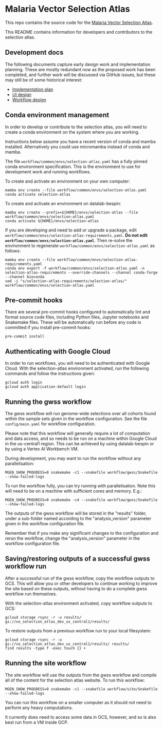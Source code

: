 # Malaria Vector Selection Atlas

This repo contains the source code for the [Malaria Vector Selection Atlas](https://anopheles-genomic-surveillance.github.io/selection-atlas/).

This README contains information for developers and contributors to the selection atlas.

## Development docs

The following documents capture early design work and implementation planning. These are mostly redundant now as the proposed work has been completed, and further work will be discussed via GitHub issues, but these may still be of some historical interest:

-   [Implementation plan](https://docs.google.com/document/d/1VvVZqIQWP8a2zH_CqTgKOp7_KotiJX8bcQ-RWfxiEj8/edit?usp=sharing)
-   [UI design](https://www.figma.com/file/k8lS8xUvYmPopMv1MpyYO0/Selection-atlas?node-id=3487%3A6008&t=bUqtIieBnHcFTzk3-1)
-   [Workflow design](https://miro.com/app/board/uXjVPlYc-lM=/?share_link_id=382195427430)

## Conda environment management

In order to develop or contribute to the selection atlas, you will need to create a conda environment on the system where you are working.

Instructions below assume you have a recent version of conda and mamba installed. Alternatively you could use micromamba instead of conda and mamba.

The file `workflow/common/envs/selection-atlas.yaml` has a fully pinned conda environment specification. This is the environment to use for development work and running workflows.

To create and activate an environment on your own computer:

```
mamba env create --file workflow/common/envs/selection-atlas.yaml
conda activate selection-atlas
```

To create and activate an environment on datalab-bespin:

```
mamba env create --prefix=${HOME}/envs/selection-atlas --file workflow/common/envs/selection-atlas.yaml
conda activate ${HOME}/envs/selection-atlas
```

If you are developing and need to add or upgrade a package, edit `workflow/common/envs/selection-atlas-requirements.yaml`. **Do not edit `workflow/common/envs/selection-atlas.yaml`**. Then re-solve the environment to regenerate `workflow/common/envs/selection-atlas.yaml` as follows:

```
mamba env create --file workflow/common/envs/selection-atlas-requirements.yaml
conda env export -f workflow/common/envs/selection-atlas.yaml -n selection-atlas-requirements --override-channels --channel conda-forge --channel bioconda
sed -i "s/selection-atlas-requirements/selection-atlas/" workflow/common/envs/selection-atlas.yaml
```

## Pre-commit hooks

There are several pre-commit hooks configured to automatically lint and format source code files, including Python files, Jupyter notebooks and Snakemake files. These will be automatically run before any code is committed if you install pre-commit hooks:

```
pre-commit install
```

## Authenticating with Google Cloud

In order to run workflows, you will need to be authenticated with Google Cloud. With the selection-atlas environment activated, run the following commands and follow the instructions given:

```
gcloud auth login
gcloud auth application-default login
```

## Running the gwss workflow

The gwss workflow will run genome-wide selections over all cohorts found within the sample sets given in the workflow configuration. See the file `config/main.yaml` for workflow configuration.

Please note that this workflow will generally require a lot of computation and data access, and so needs to be run on a machine within Google Cloud in the us-central1 region. This can be achieved by using datalab-bespin or by using a Vertex AI Workbench VM.

During development, you may want to run the workflow without any parallelisation:

```
MGEN_SHOW_PROGRESS=0 snakemake -c1 --snakefile workflow/gwss/Snakefile --show-failed-logs
```

To run the workflow fully, you can try running with parallelisation. Note this will need to be on a machine with sufficient cores and memory. E.g.:

```
MGEN_SHOW_PROGRESS=0 snakemake -c4 --snakefile workflow/gwss/Snakefile --show-failed-logs
```

The outputs of the gwss workflow will be stored in the "results" folder, under a sub-folder named according to the "analysis_version" parameter given in the workflow configuration file.

Remember that if you make any significant changes to the configuration and rerun the workflow, change the "analysis_version" parameter in the workflow configuration file.

## Saving/restoring outputs of a successful gwss workflow run

After a successful run of the gwss workflow, copy the workflow outputs to GCS. This will allow you or other developers to continue working to improve the site based on these outputs, without having to do a complete gwss workflow run themselves.

With the selection-atlas environment activated, copy workflow outputs to GCS:

```
gcloud storage rsync -r -u results/ gs://vo_selection_atlas_dev_us_central1/results/
```

To restore outputs from a previous workflow run to your local filesystem:

```
gcloud storage rsync -r -u gs://vo_selection_atlas_dev_us_central1/results/ results/
find results -type f -exec touch {} +
```

## Running the site workflow

The site workflow will use the outputs from the gwss workflow and compile all of the content for the selection atlas website. To run this workflow:

```
MGEN_SHOW_PROGRESS=0 snakemake -c1 --snakefile workflow/site/Snakefile --show-failed-logs
```

You can run this workflow on a smaller computer as it should not need to perform any heavy computations.

It currently does need to access some data in GCS, however, and so is also best run from a VM inside GCP.

